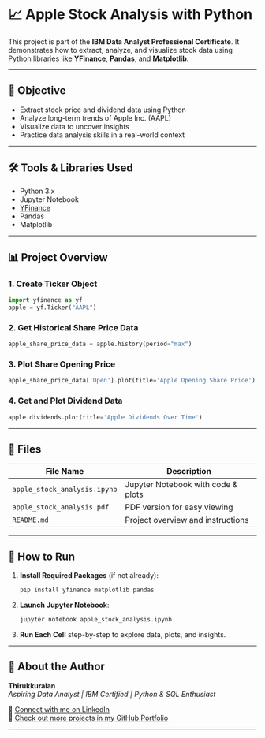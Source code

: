 
# 📈 Apple Stock Analysis with Python

This project is part of the **IBM Data Analyst Professional Certificate**. It demonstrates how to extract, analyze, and visualize stock data using Python libraries like **YFinance**, **Pandas**, and **Matplotlib**.

---

## 🧠 Objective

- Extract stock price and dividend data using Python
- Analyze long-term trends of Apple Inc. (AAPL)
- Visualize data to uncover insights
- Practice data analysis skills in a real-world context

---

## 🛠️ Tools & Libraries Used

- Python 3.x
- Jupyter Notebook
- [YFinance](https://pypi.org/project/yfinance/)
- Pandas
- Matplotlib

---

## 📊 Project Overview

### 1. Create Ticker Object
```python
import yfinance as yf
apple = yf.Ticker("AAPL")
```

### 2. Get Historical Share Price Data
```python
apple_share_price_data = apple.history(period="max")
```

### 3. Plot Share Opening Price
```python
apple_share_price_data['Open'].plot(title='Apple Opening Share Price')
```

### 4. Get and Plot Dividend Data
```python
apple.dividends.plot(title='Apple Dividends Over Time')
```

---

## 📁 Files

| File Name                    | Description                          |
|------------------------------|--------------------------------------|
| `apple_stock_analysis.ipynb` | Jupyter Notebook with code & plots   |
| `apple_stock_analysis.pdf`   | PDF version for easy viewing         |
| `README.md`                  | Project overview and instructions    |

---

## 📌 How to Run

1. **Install Required Packages** (if not already):
   ```bash
   pip install yfinance matplotlib pandas
   ```

2. **Launch Jupyter Notebook**:
   ```bash
   jupyter notebook apple_stock_analysis.ipynb
   ```

3. **Run Each Cell** step-by-step to explore data, plots, and insights.

---

## 👤 About the Author

**Thirukkuralan**  
*Aspiring Data Analyst | IBM Certified | Python & SQL Enthusiast*

🔗 [Connect with me on LinkedIn](https://www.linkedin.com/in/thirukkuralan-v-a97090252)  
📂 [Check out more projects in my GitHub Portfolio](https://github.com/Davidkuralan)

---
